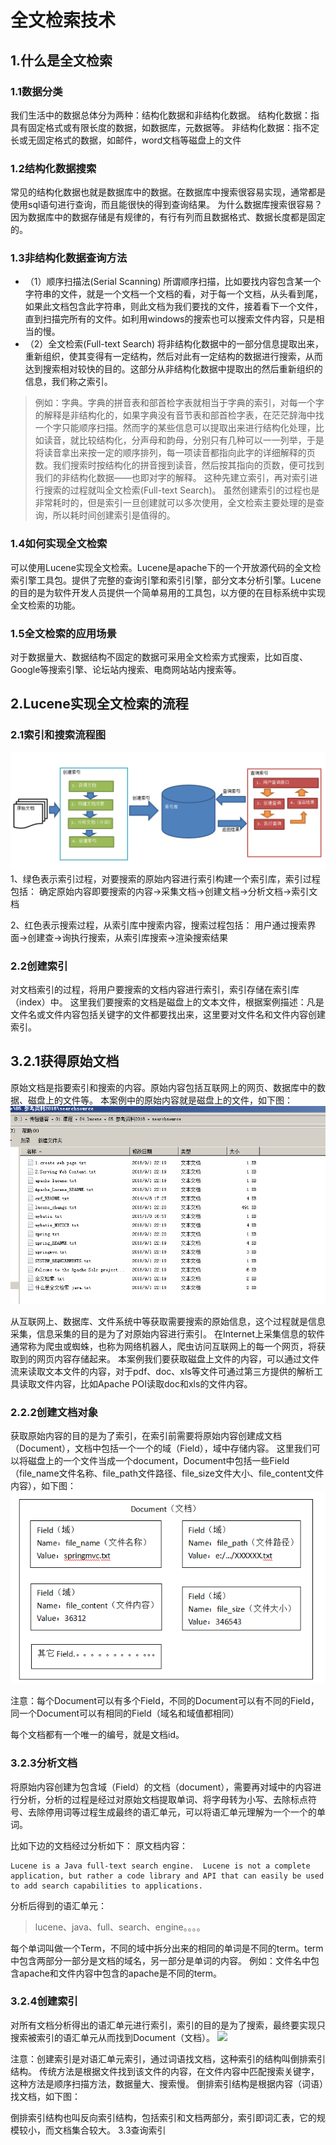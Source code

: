# 全文检索技术 
## 1.什么是全文检索
### 1.1数据分类
我们生活中的数据总体分为两种：结构化数据和非结构化数据。
结构化数据：指具有固定格式或有限长度的数据，如数据库，元数据等。
非结构化数据：指不定长或无固定格式的数据，如邮件，word文档等磁盘上的文件
### 1.2结构化数据搜索
常见的结构化数据也就是数据库中的数据。在数据库中搜索很容易实现，通常都是使用sql语句进行查询，而且能很快的得到查询结果。
为什么数据库搜索很容易？
因为数据库中的数据存储是有规律的，有行有列而且数据格式、数据长度都是固定的。
### 1.3非结构化数据查询方法
- （1）顺序扫描法(Serial Scanning)
所谓顺序扫描，比如要找内容包含某一个字符串的文件，就是一个文档一个文档的看，对于每一个文档，从头看到尾，如果此文档包含此字符串，则此文档为我们要找的文件，接着看下一个文件，直到扫描完所有的文件。如利用windows的搜索也可以搜索文件内容，只是相当的慢。
- （2）全文检索(Full-text Search)
将非结构化数据中的一部分信息提取出来，重新组织，使其变得有一定结构，然后对此有一定结构的数据进行搜索，从而达到搜索相对较快的目的。这部分从非结构化数据中提取出的然后重新组织的信息，我们称之索引。
> 例如：字典。字典的拼音表和部首检字表就相当于字典的索引，对每一个字的解释是非结构化的，如果字典没有音节表和部首检字表，在茫茫辞海中找一个字只能顺序扫描。然而字的某些信息可以提取出来进行结构化处理，比如读音，就比较结构化，分声母和韵母，分别只有几种可以一一列举，于是将读音拿出来按一定的顺序排列，每一项读音都指向此字的详细解释的页数。我们搜索时按结构化的拼音搜到读音，然后按其指向的页数，便可找到我们的非结构化数据——也即对字的解释。
这种先建立索引，再对索引进行搜索的过程就叫全文检索(Full-text Search)。
虽然创建索引的过程也是非常耗时的，但是索引一旦创建就可以多次使用，全文检索主要处理的是查询，所以耗时间创建索引是值得的。
### 1.4如何实现全文检索
可以使用Lucene实现全文检索。Lucene是apache下的一个开放源代码的全文检索引擎工具包。提供了完整的查询引擎和索引引擎，部分文本分析引擎。Lucene的目的是为软件开发人员提供一个简单易用的工具包，以方便的在目标系统中实现全文检索的功能。

### 1.5全文检索的应用场景
对于数据量大、数据结构不固定的数据可采用全文检索方式搜索，比如百度、Google等搜索引擎、论坛站内搜索、电商网站站内搜索等。
## 2.Lucene实现全文检索的流程
### 2.1索引和搜索流程图
![](../../image/erretertee245245241.png)
1、绿色表示索引过程，对要搜索的原始内容进行索引构建一个索引库，索引过程包括：
确定原始内容即要搜索的内容->采集文档->创建文档->分析文档->索引文档
	
2、红色表示搜索过程，从索引库中搜索内容，搜索过程包括：
用户通过搜索界面->创建查->询执行搜索，从索引库搜索->渲染搜索结果
### 2.2创建索引
对文档索引的过程，将用户要搜索的文档内容进行索引，索引存储在索引库（index）中。
这里我们要搜索的文档是磁盘上的文本文件，根据案例描述：凡是文件名或文件内容包括关键字的文件都要找出来，这里要对文件名和文件内容创建索引。
## 3.2.1获得原始文档
原始文档是指要索引和搜索的内容。原始内容包括互联网上的网页、数据库中的数据、磁盘上的文件等。 
本案例中的原始内容就是磁盘上的文件，如下图：
![](../../image/1231563823402skncvlsmdlfs2131219adas.png)

从互联网上、数据库、文件系统中等获取需要搜索的原始信息，这个过程就是信息采集，信息采集的目的是为了对原始内容进行索引。
在Internet上采集信息的软件通常称为爬虫或蜘蛛，也称为网络机器人，爬虫访问互联网上的每一个网页，将获取到的网页内容存储起来。
本案例我们要获取磁盘上文件的内容，可以通过文件流来读取文本文件的内容，对于pdf、doc、xls等文件可通过第三方提供的解析工具读取文件内容，比如Apache POI读取doc和xls的文件内容。
### 2.2.2创建文档对象
获取原始内容的目的是为了索引，在索引前需要将原始内容创建成文档（Document），文档中包括一个一个的域（Field），域中存储内容。
这里我们可以将磁盘上的一个文件当成一个document，Document中包括一些Field（file_name文件名称、file_path文件路径、file_size文件大小、file_content文件内容），如下图：
![](../../image/32423423wesfdsfweqeq1.png)

注意：每个Document可以有多个Field，不同的Document可以有不同的Field，同一个Document可以有相同的Field（域名和域值都相同）

每个文档都有一个唯一的编号，就是文档id。
### 3.2.3分析文档
将原始内容创建为包含域（Field）的文档（document），需要再对域中的内容进行分析，分析的过程是经过对原始文档提取单词、将字母转为小写、去除标点符号、去除停用词等过程生成最终的语汇单元，可以将语汇单元理解为一个一个的单词。

比如下边的文档经过分析如下：
原文档内容：
```
Lucene is a Java full-text search engine.  Lucene is not a complete
application, but rather a code library and API that can easily be used
to add search capabilities to applications.
```

分析后得到的语汇单元：
> lucene、java、full、search、engine。。。。

每个单词叫做一个Term，不同的域中拆分出来的相同的单词是不同的term。term中包含两部分一部分是文档的域名，另一部分是单词的内容。
例如：文件名中包含apache和文件内容中包含的apache是不同的term。
### 3.2.4创建索引
对所有文档分析得出的语汇单元进行索引，索引的目的是为了搜索，最终要实现只搜索被索引的语汇单元从而找到Document（文档）。
![](../../inage/qweqwijeewqme12313219.png)


注意：创建索引是对语汇单元索引，通过词语找文档，这种索引的结构叫倒排索引结构。
传统方法是根据文件找到该文件的内容，在文件内容中匹配搜索关键字，这种方法是顺序扫描方法，数据量大、搜索慢。
倒排索引结构是根据内容（词语）找文档，如下图： 


倒排索引结构也叫反向索引结构，包括索引和文档两部分，索引即词汇表，它的规模较小，而文档集合较大。
3.3查询索引